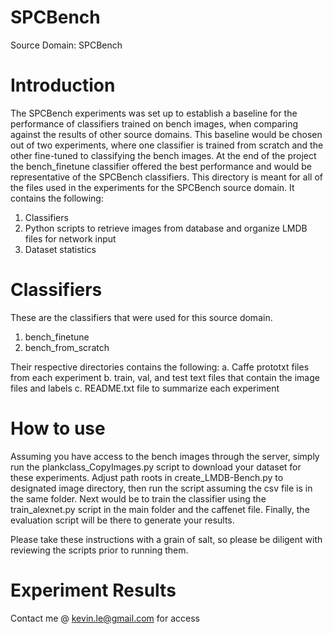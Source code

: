 # SPCBench
Source Domain: SPCBench

# Introduction
The SPCBench experiments was set up to establish a baseline for the performance of classifiers trained on bench images, when comparing against the results of other source domains.
This baseline would be chosen out of two experiments, where one classifier is trained from scratch and the other fine-tuned to classifying the bench images. At the end of the project
the bench_finetune classifier offered the best performance and would be representative of the SPCBench classifiers.
This directory is meant for all of the files used in the experiments for the SPCBench source domain. It contains the following:

1. Classifiers
2. Python scripts to retrieve images from database and organize LMDB files for network input
3. Dataset statistics

# Classifiers
These are the classifiers that were used for this source domain.

1. bench_finetune
2. bench_from_scratch

Their respective directories contains the following:
a. Caffe prototxt files from each experiment
b. train, val, and test text files that contain the image files and labels
c. README.txt file to summarize each experiment

# How to use
Assuming you have access to the bench images through the server, simply run the plankclass_CopyImages.py script to download your dataset for these experiments.
Adjust path roots in create_LMDB-Bench.py to designated image directory, then run the script assuming the csv file is in the same folder.
Next would be to train the classifier using the train_alexnet.py script in the main folder and the caffenet file.
Finally, the evaluation script will be there to generate your results.

Please take these instructions with a grain of salt, so please be diligent with reviewing the scripts prior to running them.

# Experiment Results
Contact me @ kevin.le@gmail.com for access